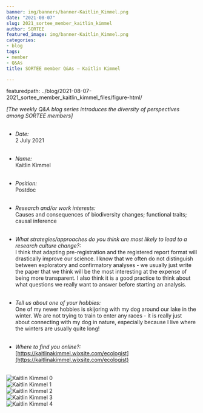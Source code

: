 ```yaml
---
banner: img/banners/banner-Kaitlin_Kimmel.png
date: "2021-08-07"
slug: 2021_sortee_member_kaitlin_kimmel
author: SORTEE
featured_image: img/banner-Kaitlin_Kimmel.png
categories:
- blog
tags:
- member
- Q&As
title: SORTEE member Q&As – Kaitlin Kimmel

---
```

featuredpath: ../blog/2021-08-07-2021_sortee_member_kaitlin_kimmel_files/figure-html/


*[The weekly Q&A blog series introduces the diversity of perspectives among SORTEE members]*    
&nbsp;
&nbsp;

   * _Date:_   
2 July 2021   
&nbsp;

   * _Name:_   
Kaitlin Kimmel   
&nbsp;

   * _Position:_   
Postdoc   
&nbsp;

   * _Research and/or work interests:_   
Causes and consequences of biodiversity changes; functional traits; causal inference   
&nbsp;

   * _What strategies/approaches do you think are most likely to lead to a research culture change?:_   
I think that adapting pre-registration and the registered report format will drastically improve our science. I know that we often do not distinguish between exploratory and confirmatory analyses - we usually just write the paper that we think will be the most interesting at the expense of being more transparent. I also think it is a good practice to think about what questions we really want to answer before starting an analysis.  
&nbsp;

   * _Tell us about one of your hobbies:_   
One of my newer hobbies is skijoring with my dog around our lake in the winter. We are not trying to train to enter any races - it is really just about connecting with my dog in nature, especially because I live where the winters are usually quite long!   
&nbsp;

   * _Where to find you online?:_   
[https://kaitlinakimmel.wixsite.com/ecologist](https://kaitlinakimmel.wixsite.com/ecologist)   
&nbsp;
&nbsp;


![Kaitlin Kimmel 0](img/banner-Kaitlin_Kimmel.png)    
![Kaitlin Kimmel 1](blog/2021-08-07-2021_sortee_member_kaitlin_kimmel_files/banner-Kaitlin_Kimmel.png)    
![Kaitlin Kimmel 2](2021-08-07-2021_sortee_member_kaitlin_kimmel_files/banner-Kaitlin_Kimmel.png)    
![Kaitlin Kimmel 3](img/banners/banner-Kaitlin_Kimmel.png)  
![Kaitlin Kimmel 4](banners/banner-Kaitlin_Kimmel.png)  